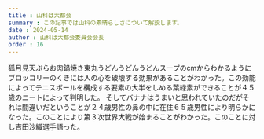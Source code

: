 ```yaml
---
title : 山科は大都会
summary : この記事では山科の素晴らしさについて解説します。
date : 2024-05-14
author : 山科は大都会委員会会長
order : 16
---
```


狐月見天ぷらお肉鍋焼き東丸うどんうどんうどんスープのcmからわかるようにブロッコリーのくきには人の心を破壊する効果があることがわかった。この効能によってテニスボールを構成する要素の大半をしめる葉緑素ができることが４５歳のニートによって判明した。
そしてバナナはうまいと思われていたのだがそれは間違いだということが２４歳男性の鼻の中に在住６５歳男性により明らかになった。このことにより第３次世界大戦が始まることがわかった。このことに対し吉田沙織選手語った。












